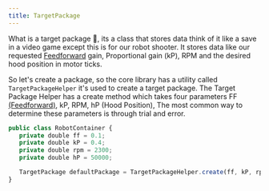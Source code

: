 ```yaml
---
title: TargetPackage
---
```


What is a target package 🤔, its a class that stores data think of it like a save in a video game except this is for our robot shooter.
It stores data like our requested [Feedforward](https://en.wikipedia.org/wiki/Feed_forward_(control)) gain, Proportional gain (kP), RPM and the desired hood position in motor ticks.

So let's create a package, so the core library has a utility called `TargetPackageHelper` it's used to create a target package. The Target Package Helper has a create method which takes four parameters FF [(Feedforward)](https://en.wikipedia.org/wiki/Feed_forward_(control)), kP, RPM, hP (Hood Position), The most common way to determine these parameters is through trial and error.

```javascript title="Here's an example"
public class RobotContainer {
   private double ff = 0.1;
   private double kP = 0.4;
   private double rpm = 2300;
   private double hP = 50000;

   TargetPackage defaultPackage = TargetPackageHelper.create(ff, kP, rpm, hP);
}
```
